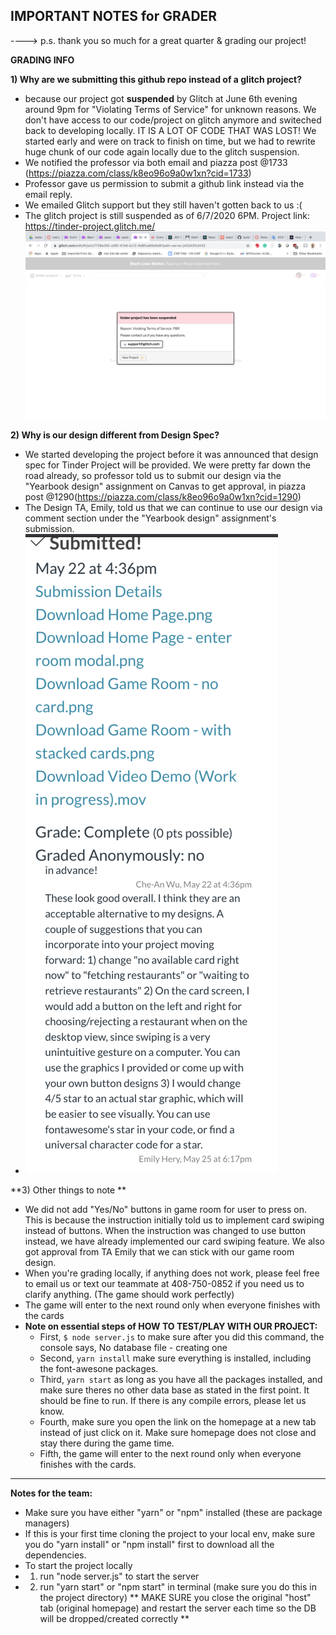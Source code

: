 **IMPORTANT NOTES for GRADER**
----------------------------------------------------------------------------------------------------------------
----> p.s. thank you so much for a great quarter & grading our project!

**GRADING INFO**

**1) Why are we submitting this github repo instead of a glitch project?**
- because our project got **suspended** by Glitch at June 6th evening around 9pm for "Violating Terms of Service" for unknown reasons. We don't have access to our code/project on glitch anymore and switeched back to developing locally. IT IS A LOT OF CODE THAT WAS LOST! We started early and were on track to finish on time, but we had to rewrite huge chunk of our code again locally due to the glitch suspension.
- We notified the professor via both email and piazza post @1733 (https://piazza.com/class/k8eo96o9a0w1xn?cid=1733)
- Professor gave us permission to submit a github link instead via the email reply. 
- We emailed Glitch support but they still haven't gotten back to us :(
- The glitch project is still suspended as of 6/7/2020 6PM. Project link: https://tinder-project.glitch.me/
![screnshot](./Screen%20Shot%202020-06-06%20at%209.35.16%20PM.png)

**2) Why is our design different from Design Spec?**

- We started developing the project before it was announced that design spec for Tinder Project will be provided. We were pretty far down the road already, so professor told us to submit our design via the "Yearbook design" assignment on Canvas to get approval, in piazza post @1290(https://piazza.com/class/k8eo96o9a0w1xn?cid=1290)
- The Design TA, Emily, told us that we can continue to use our design via comment section under the "Yearbook design" assignment's submission. 
- ![screnshot](./Screen%20Shot%202020-06-07%20at%206.12.44%20PM.png)

**3) Other things to note **
- We did not add "Yes/No" buttons in game room for user to press on. This is because the instruction initially told us to implement card swiping instead of buttons. When the instruction was changed to use button instead, we have already implemented our card swiping feature. We also got approval from TA Emily that we can stick with our game room design.
- When you're grading locally, if anything does not work, please feel free to email us or text our teammate at 408-750-0852 if you need us to clarify anything. (The game should work perfectly)
- The game will enter to the next round only when everyone finishes with the cards
- **Note on essential steps of HOW TO TEST/PLAY WITH OUR PROJECT:**
  - First, `$ node server.js` to make sure after you did this command, the console says, No database file - creating one
  - Second, `yarn install` make sure everything is installed, including the font-awesone packages. 
  - Third, `yarn start` as long as you have all the packages installed, and make sure theres no other data base as stated in the first point. It should be fine to run. If there is any compile errors, please let us know. 
  - Fourth, make sure you open the link on the homepage at a new tab instead of just click on it. Make sure homepage does not close and stay there during the game time. 
  - Fifth, the game will enter to the next round only when everyone finishes with the cards.
----------------------------------------------------------------------------------------------------------------







**Notes for the team:**
- Make sure you have either "yarn" or "npm" installed (these are package managers)
- If this is your first time cloning the project to your local env, make sure you do "yarn install" or "npm install" first to download all the dependencies.
- To start the project locally
- 1. run "node server.js" to start the server
- 2. run "yarn start" or "npm start" in terminal (make sure you do this in the project directory)
** MAKE SURE you close the original "host" tab (original homepage) and restart the server each time so the DB will be dropped/created correctly **

